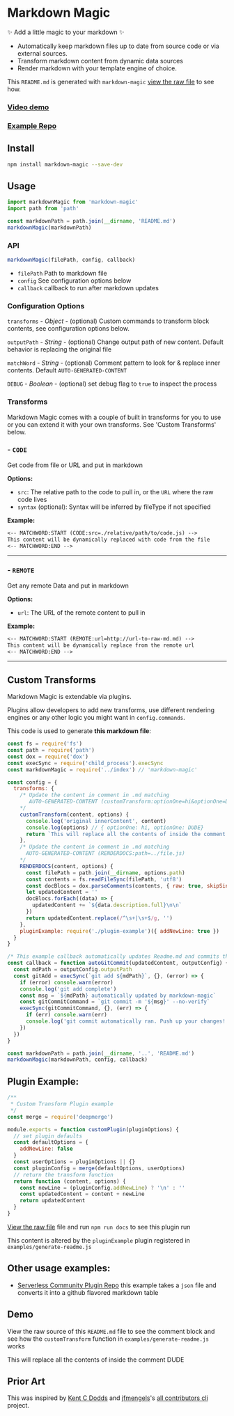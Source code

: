 # Markdown Magic

✨ Add a little magic to your markdown ✨

- Automatically keep markdown files up to date from source code or via external sources.
- Transform markdown content from dynamic data sources
- Render markdown with your template engine of choice.

This `README.md` is generated with `markdown-magic` [view the raw file](https://raw.githubusercontent.com/DavidWells/markdown-magic/master/README.md) to see how.

### [Video demo](http://www.youtube.com/watch?v=4V2utrvxwJ8)
### [Example Repo](https://github.com/DavidWells/repo-using-markdown-magic)

## Install

```bash
npm install markdown-magic --save-dev
```

## Usage
<!-- ⛔️ AUTO-GENERATED-CONTENT:START (CODE:src=./examples/basic-usage.js) -->
<!-- The below code snippet is automatically added from ./examples/basic-usage.js -->
```js
import markdownMagic from 'markdown-magic'
import path from 'path'

const markdownPath = path.join(__dirname, 'README.md')
markdownMagic(markdownPath)
```
<!-- ⛔️ AUTO-GENERATED-CONTENT:END *-->

<!-- ⛔️ AUTO-GENERATED-CONTENT:START (RENDERDOCS:path=../index.js)
- Do not remove or modify this section -->
### API
```js
markdownMagic(filePath, config, callback)
```
- `filePath` Path to markdown file
- `config` See configuration options below
- `callback` callback to run after markdown updates

### Configuration Options

`transforms` - *Object* - (optional) Custom commands to transform block contents, see configuration options below.

`outputPath` - *String* - (optional) Change output path of new content. Default behavior is replacing the original file

`matchWord` - *String* - (optional) Comment pattern to look for & replace inner contents. Default `AUTO-GENERATED-CONTENT`

`DEBUG` - *Boolean* - (optional) set debug flag to `true` to inspect the process
<!-- ⛔️ AUTO-GENERATED-CONTENT:END - Do not remove or modify this section -->

### Transforms

Markdown Magic comes with a couple of built in transforms for you to use or you can extend it with your own transforms. See 'Custom Transforms' below.

<!-- ⛔️ AUTO-GENERATED-CONTENT:START (RENDERDOCS:path=../lib/transforms/index.js) - Do not remove or modify this section -->
### - `CODE`

Get code from file or URL and put in markdown

**Options:**
- `src`: The relative path to the code to pull in, or the `URL` where the raw code lives
- `syntax` (optional): Syntax will be inferred by fileType if not specified

**Example:**
```md
<-- MATCHWORD:START (CODE:src=./relative/path/to/code.js) -->
This content will be dynamically replaced with code from the file
<-- MATCHWORD:END -->
```
---

### - `REMOTE`

Get any remote Data and put in markdown

**Options:**
- `url`: The URL of the remote content to pull in

**Example:**
```md
<-- MATCHWORD:START (REMOTE:url=http://url-to-raw-md.md) -->
This content will be dynamically replace from the remote url
<-- MATCHWORD:END -->
```
---
<!-- ⛔️ AUTO-GENERATED-CONTENT:END - Do not remove or modify this section -->

## Custom Transforms

Markdown Magic is extendable via plugins.

Plugins allow developers to add new transforms, use different rendering engines or any other logic you might want in `config.commands`.

This code is used to generate **this markdown file**:

<!-- ⛔️ AUTO-GENERATED-CONTENT:START (CODE:src=./examples/generate-readme.js) -->
<!-- The below code snippet is automatically added from ./examples/generate-readme.js -->
```js
const fs = require('fs')
const path = require('path')
const dox = require('dox')
const execSync = require('child_process').execSync
const markdownMagic = require('../index') // 'markdown-magic'

const config = {
  transforms: {
    /* Update the content in comment in .md matching
       AUTO-GENERATED-CONTENT (customTransform:optionOne=hi&optionOne=DUDE)
    */
    customTransform(content, options) {
      console.log('original innerContent', content)
      console.log(options) // { optionOne: hi, optionOne: DUDE}
      return `This will replace all the contents of inside the comment ${options.optionOne}`
    },
    /* Update the content in comment in .md matching
      AUTO-GENERATED-CONTENT (RENDERDOCS:path=../file.js)
    */
    RENDERDOCS(content, options) {
      const filePath = path.join(__dirname, options.path)
      const contents = fs.readFileSync(filePath, 'utf8')
      const docBlocs = dox.parseComments(contents, { raw: true, skipSingleStar: true })
      let updatedContent = ''
      docBlocs.forEach((data) => {
        updatedContent += `${data.description.full}\n\n`
      })
      return updatedContent.replace(/^\s+|\s+$/g, '')
    },
    pluginExample: require('./plugin-example')({ addNewLine: true })
  }
}

/* This example callback automatically updates Readme.md and commits the changes */
const callback = function autoGitCommit(updatedContent, outputConfig) {
  const mdPath = outputConfig.outputPath
  const gitAdd = execSync(`git add ${mdPath}`, {}, (error) => {
    if (error) console.warn(error)
    console.log('git add complete')
    const msg = `${mdPath} automatically updated by markdown-magic`
    const gitCommitCommand = `git commit -m '${msg}' --no-verify`
    execSync(gitCommitCommand, {}, (err) => {
      if (err) console.warn(err)
      console.log('git commit automatically ran. Push up your changes!')
    })
  })
}

const markdownPath = path.join(__dirname, '..', 'README.md')
markdownMagic(markdownPath, config, callback)
```
<!-- ⛔️ AUTO-GENERATED-CONTENT:END -->

## Plugin Example:

<!-- ⛔️ AUTO-GENERATED-CONTENT:START (CODE:src=./examples/plugin-example.js) -->
<!-- The below code snippet is automatically added from ./examples/plugin-example.js -->
```js
/**
 * Custom Transform Plugin example
 */
const merge = require('deepmerge')

module.exports = function customPlugin(pluginOptions) {
  // set plugin defaults
  const defaultOptions = {
    addNewLine: false
  }
  const userOptions = pluginOptions || {}
  const pluginConfig = merge(defaultOptions, userOptions)
  // return the transform function
  return function (content, options) {
    const newLine = (pluginConfig.addNewLine) ? '\n' : ''
    const updatedContent = content + newLine
    return updatedContent
  }
}
```
<!-- ⛔️ AUTO-GENERATED-CONTENT:END -->

[View the raw file](https://raw.githubusercontent.com/DavidWells/markdown-magic/master/README.md) file and run `npm run docs` to see this plugin run
<!-- ⛔️ AUTO-GENERATED-CONTENT:START (pluginExample) DO not edit ⛔️ -->
This content is altered by the `pluginExample` plugin registered in `examples/generate-readme.js`

<!-- ⛔️ AUTO-GENERATED-CONTENT:END -->

## Other usage examples:

- [Serverless Community Plugin Repo](https://github.com/serverless/community-plugins/blob/master/generate-readme.js) this example takes a `json` file and converts it into a github flavored markdown table

## Demo

View the raw source of this `README.md` file to see the comment block and see how the `customTransform` function in `examples/generate-readme.js` works

<!-- ⛔️ AUTO-GENERATED-CONTENT:START (customTransform:optionOne=hi&optionOne=DUDE) - Do not remove or modify this section -->
This will replace all the contents of inside the comment DUDE
<!-- ⛔️ AUTO-GENERATED-CONTENT:END - Do not remove or modify this section -->

## Prior Art

This was inspired by [Kent C Dodds](https://twitter.com/kentcdodds) and [jfmengels](https://github.com/jfmengels)'s [all contributors cli](https://github.com/jfmengels/all-contributors-cli) project.
